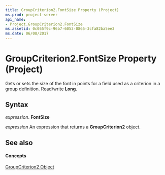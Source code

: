 ```yaml
---
title: GroupCriterion2.FontSize Property (Project)
ms.prod: project-server
api_name:
- Project.GroupCriterion2.FontSize
ms.assetid: 0c055f9c-96b7-6053-0865-3cfa82ba5ee3
ms.date: 06/08/2017
---
```



# GroupCriterion2.FontSize Property (Project)

Gets or sets the size of the font in points for a field used as a criterion in a group definition. Read/write  **Long**.


## Syntax

 _expression_. **FontSize**

 _expression_ An expression that returns a **GroupCriterion2** object.


## See also


#### Concepts


[GroupCriterion2 Object](Project.GroupCriterion2.md)

